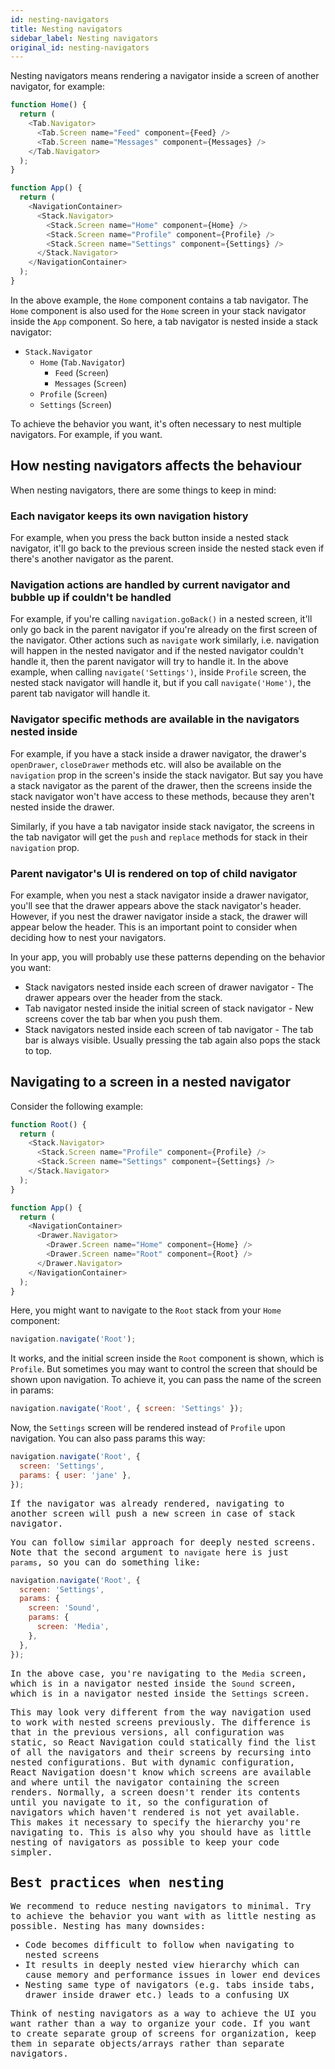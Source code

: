 ```yaml
---
id: nesting-navigators
title: Nesting navigators
sidebar_label: Nesting navigators
original_id: nesting-navigators
---
```


Nesting navigators means rendering a navigator inside a screen of another navigator, for example:

```js
function Home() {
  return (
    <Tab.Navigator>
      <Tab.Screen name="Feed" component={Feed} />
      <Tab.Screen name="Messages" component={Messages} />
    </Tab.Navigator>
  );
}

function App() {
  return (
    <NavigationContainer>
      <Stack.Navigator>
        <Stack.Screen name="Home" component={Home} />
        <Stack.Screen name="Profile" component={Profile} />
        <Stack.Screen name="Settings" component={Settings} />
      </Stack.Navigator>
    </NavigationContainer>
  );
}
```

In the above example, the `Home` component contains a tab navigator. The `Home` component is also used for the `Home` screen in your stack navigator inside the `App` component. So here, a tab navigator is nested inside a stack navigator:

- `Stack.Navigator`
  - `Home` (`Tab.Navigator`)
    - `Feed` (`Screen`)
    - `Messages` (`Screen`)
  - `Profile` (`Screen`)
  - `Settings` (`Screen`)

To achieve the behavior you want, it's often necessary to nest multiple navigators. For example, if you want.

## How nesting navigators affects the behaviour

When nesting navigators, there are some things to keep in mind:

### Each navigator keeps its own navigation history

For example, when you press the back button inside a nested stack navigator, it'll go back to the previous screen inside the nested stack even if there's another navigator as the parent.

### Navigation actions are handled by current navigator and bubble up if couldn't be handled

For example, if you're calling `navigation.goBack()` in a nested screen, it'll only go back in the parent navigator if you're already on the first screen of the navigator. Other actions such as `navigate` work similarly, i.e. navigation will happen in the nested navigator and if the nested navigator couldn't handle it, then the parent navigator will try to handle it. In the above example, when calling `navigate('Settings')`, inside `Profile` screen, the nested stack navigator will handle it, but if you call `navigate('Home')`, the parent tab navigator will handle it.

### Navigator specific methods are available in the navigators nested inside

For example, if you have a stack inside a drawer navigator, the drawer's `openDrawer`, `closeDrawer` methods etc. will also be available on the `navigation` prop in the screen's inside the stack navigator. But say you have a stack navigator as the parent of the drawer, then the screens inside the stack navigator won't have access to these methods, because they aren't nested inside the drawer.

Similarly, if you have a tab navigator inside stack navigator, the screens in the tab navigator will get the `push` and `replace` methods for stack in their `navigation` prop.

### Parent navigator's UI is rendered on top of child navigator

For example, when you nest a stack navigator inside a drawer navigator, you'll see that the drawer appears above the stack navigator's header. However, if you nest the drawer navigator inside a stack, the drawer will appear below the header. This is an important point to consider when deciding how to nest your navigators.

In your app, you will probably use these patterns depending on the behavior you want:

- Stack navigators nested inside each screen of drawer navigator - The drawer appears over the header from the stack.
- Tab navigator nested inside the initial screen of stack navigator - New screens cover the tab bar when you push them.
- Stack navigators nested inside each screen of tab navigator - The tab bar is always visible. Usually pressing the tab again also pops the stack to top.

## Navigating to a screen in a nested navigator

Consider the following example:

```js
function Root() {
  return (
    <Stack.Navigator>
      <Stack.Screen name="Profile" component={Profile} />
      <Stack.Screen name="Settings" component={Settings} />
    </Stack.Navigator>
  );
}

function App() {
  return (
    <NavigationContainer>
      <Drawer.Navigator>
        <Drawer.Screen name="Home" component={Home} />
        <Drawer.Screen name="Root" component={Root} />
      </Drawer.Navigator>
    </NavigationContainer>
  );
}
```

Here, you might want to navigate to the `Root` stack from your `Home` component:

```js
navigation.navigate('Root');
```

It works, and the initial screen inside the `Root` component is shown, which is `Profile`. But sometimes you may want to control the screen that should be shown upon navigation. To achieve it, you can pass the name of the screen in params:

```js
navigation.navigate('Root', { screen: 'Settings' });
```

Now, the `Settings` screen will be rendered instead of `Profile` upon navigation. You can also pass params this way:

<samp id="nest-navigators" />

```js
navigation.navigate('Root', {
  screen: 'Settings',
  params: { user: 'jane' },
});
```

If the navigator was already rendered, navigating to another screen will push a new screen in case of stack navigator.

You can follow similar approach for deeply nested screens. Note that the second argument to `navigate` here is just `params`, so you can do something like:

```js
navigation.navigate('Root', {
  screen: 'Settings',
  params: {
    screen: 'Sound',
    params: {
      screen: 'Media',
    },
  },
});
```

In the above case, you're navigating to the `Media` screen, which is in a navigator nested inside the `Sound` screen, which is in a navigator nested inside the `Settings` screen.

This may look very different from the way navigation used to work with nested screens previously. The difference is that in the previous versions, all configuration was static, so React Navigation could statically find the list of all the navigators and their screens by recursing into nested configurations. But with dynamic configuration, React Navigation doesn't know which screens are available and where until the navigator containing the screen renders. Normally, a screen doesn't render its contents until you navigate to it, so the configuration of navigators which haven't rendered is not yet available. This makes it necessary to specify the hierarchy you're navigating to. This is also why you should have as little nesting of navigators as possible to keep your code simpler.

## Best practices when nesting

We recommend to reduce nesting navigators to minimal. Try to achieve the behavior you want with as little nesting as possible. Nesting has many downsides:

- Code becomes difficult to follow when navigating to nested screens
- It results in deeply nested view hierarchy which can cause memory and performance issues in lower end devices
- Nesting same type of navigators (e.g. tabs inside tabs, drawer inside drawer etc.) leads to a confusing UX

Think of nesting navigators as a way to achieve the UI you want rather than a way to organize your code. If you want to create separate group of screens for organization, keep them in separate objects/arrays rather than separate navigators.
